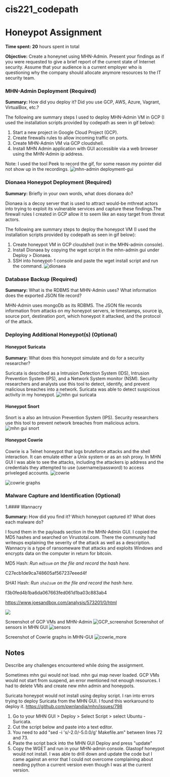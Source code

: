 # cis221_codepath

# Honeypot Assignment

**Time spent:** **20** hours spent in total

**Objective:** Create a honeynet using MHN-Admin. Present your findings as if you were requested to give a brief report of the current state of Internet security. Assume that your audience is a current employer who is questioning why the company should allocate anymore resources to the IT security team.

### MHN-Admin Deployment (Required)

**Summary:** How did you deploy it? Did you use GCP, AWS, Azure, Vagrant, VirtualBox, etc.?

The following are summary steps I used to deploy MHN-Admin VM in GCP (I used the installation scripts provided by codepath as seen in gif below):
1. Start a new project in Google Cloud Project (GCP).
2. Create firewalls rules to allow incoming traffic on ports. 
3. Create MHN-Admin VM via GCP cloudshell.
4. Install MHN Admin application with GUI accessible via a web browser using the MHN-Admin ip address.

Note: I used the tool Peek to record the gif, for some reason my pointer did not show up in the recordings.
![mhn-admin deployment-gui](https://user-images.githubusercontent.com/98624766/166303962-8e4fa917-d101-4dab-8f5c-6d4fbccec66f.gif)

### Dionaea Honeypot Deployment (Required)

**Summary:** Briefly in your own words, what does dionaea do?

Dionaea is a decoy server that is used to attract would-be mthreat actors into trying to exploit its vulnerable services and capture these findings.The firewall rules I created in GCP allow it to seem like an easy target from threat actors. 

The following are summary steps to deploy the honeypot VM (I used the installation scripts provided by codepath as seen in gif below):
1. Create honeypot VM in GCP cloudshell (not in the MHN-admin console).
2. Install Dionaea by copying the wget script in the mhn-admin gui under Deploy > Dionaea.
3. SSH into honeypot-1 console and paste the wget install script and run the command. 
![dionaea](https://user-images.githubusercontent.com/98624766/166306537-b3ff4787-05d2-4159-980d-475d07ff1c1e.gif)

### Database Backup (Required) 

**Summary:** What is the RDBMS that MHN-Admin uses? What information does the exported JSON file record?

MHN-Admin uses mongoDb as its RDBMS. The JSON file records information from attacks on my honeypot servers, ie timestamps, source ip, source port, destination port, which honeypot it attacked, and the protocol of the attack. 

### Deploying Additional Honeypot(s) (Optional)

#### Honeypot Suricata

**Summary:** What does this honeypot simulate and do for a security researcher?

Suricata is described as a Intrusion Detection System (IDS), Intrusion Prevention System (IPS), and a Network System monitor (NSM). Security researchers and analysts use this tool to detect, identify, and prevent malicious breaches into a network. Suricata was able to detect suspicious activity in my honeypot.
![mhn gui suricata](https://user-images.githubusercontent.com/98624766/166341451-468292f9-be69-4dc0-b3f4-687bcc1bc9d7.gif)

#### Honeypot Snort
Snort is a also an Intrusion Prevention System (IPS). Security researchers use this tool to prevent network breaches from malicious actors. 
![mhn gui snort](https://user-images.githubusercontent.com/98624766/166341875-8f1a54ba-41e0-4001-af0b-c750a236ee58.gif)

#### Honeypot Cowrie

Cowrie is a Telnet honeypot that logs bruteforce attacks and the shell interaction. It can emulate either a Unix system or as an ssh proxy. In MHN GUI I was able to see the attacks, including the attackers ip address and the credentials they attempted to use (username/password) to access priveleged accounts. 
![cowrie](https://user-images.githubusercontent.com/98624766/166850897-1427127f-36fe-4379-96e2-92f7942102e6.gif)

![cowrie graphs](https://user-images.githubusercontent.com/98624766/166400313-628e9ed1-bceb-4cae-86d0-acb8113785ae.png)


### Malware Capture and Identification (Optional)

1.#### Wannacry

**Summary:** How did you find it? Which honeypot captured it? What does each malware do?

I found them in the payloads section in the MHN-Admin GUI. I copied the MD5 hashes and searched on Virustotal.com. There the community had writeups explaining the severity of the attack as well as a description. Wannacry is a type of ransomeware that attacks and exploits Windows and encrypts data on the computer in return for bitcoin. 

MD5 Hash: *Run `md5sum` on the file and record the hash here.* 

C27ecb1de9ca748605af567237eeed4f 

SHA1 Hash: *Run `sha1sum` on the file and record the hash here.* 

f3b0fed4b1ba6da067663fed061d1ba03c883ab4

https://www.joesandbox.com/analysis/573201/0/html

<img src="x-malware.gif">


Screenshot of GCP VMs and MHN-Admin
![GCP_screenshot](https://user-images.githubusercontent.com/98624766/166342877-57bd588c-3ad4-42ab-b481-c5691f80d4f1.png)
Screenshot of sensors in MHN GUI
![sensors](https://user-images.githubusercontent.com/98624766/166850684-8e2152e2-af76-41a8-83b5-03951e547bee.png)

Screenshot of Cowrie graphs in MHN-GUI
![cowrie_more](https://user-images.githubusercontent.com/98624766/166850712-7579ccf1-1a35-4665-8d26-4f0c846ec001.png)


## Notes

Describe any challenges encountered while doing the assignment.

Sometimes mhn gui would not load. 
mhn gui map never loaded.
GCP VMs would not start from suspend, an error mentioned not enough resources. I had to delete VMs and create new mhn admin and honeypots. 

Suricata honeypot would not install using deploy script. 
I ran into errors trying to deploy Suricata from the MHN GUI. I found this workaround to deploy it. https://github.com/pwnlandia/mhn/issues/798
1. Go to your MHN GUI > Deploy > Select Script > select Ubuntu - Suricata.
2. Cut the script below and paste into a text editor.
3. You need to add  "sed -i 's/-2.0/-5.0.0/g' Makefile.am" between lines 72 and 73. 
4. Paste the script back into the MHN GUI Deploy and press "update"
5. Copy the WGET and run in your MHN-admin console. 
Glastopf honeypot would not install. I was able to drill down and update the code but I came against an error that I could not overcome complaining about needing python a current version even though I was at the current version.
